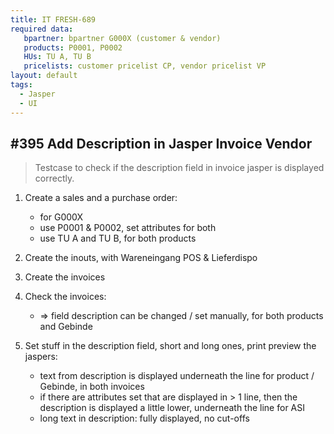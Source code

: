 ```yaml
---
title: IT FRESH-689
required data:
   bpartner: bpartner G000X (customer & vendor)
   products: P0001, P0002
   HUs: TU A, TU B
   pricelists: customer pricelist CP, vendor pricelist VP   
layout: default
tags:
  - Jasper
  - UI
---
```

## #395 Add Description in Jasper Invoice Vendor

> Testcase to check if the description field in invoice jasper is displayed correctly.

1. Create a sales and a purchase order:
	* for G000X
	* use P0001 & P0002, set attributes for both
	* use TU A and TU B, for both products
	
1. Create the inouts, with Wareneingang POS & Lieferdispo

1. Create the invoices

1. Check the invoices:
	* => field description can be changed / set manually, for both products and Gebinde
	
1. Set stuff in the description field, short and long ones, print preview the jaspers:
	* text from description is displayed underneath the line for product / Gebinde, in both invoices
	* if there are attributes set that are displayed in > 1 line, then the description is displayed a little lower, underneath the line for ASI
	* long text in description: fully displayed, no cut-offs 
	
